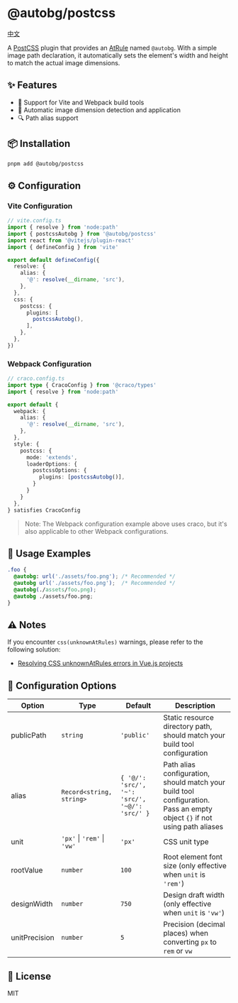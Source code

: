 # @autobg/postcss

[中文](./README.zh-CN.md)

A [PostCSS](https://postcss.org/) plugin that provides an [AtRule](https://postcss.org/api/#atrule) named `@autobg`. With a simple image path declaration, it automatically sets the element's width and height to match the actual image dimensions.

## ✨ Features

- 🚀 Support for Vite and Webpack build tools
- 🔄 Automatic image dimension detection and application
- 🔍 Path alias support

## 📦 Installation

```bash
pnpm add @autobg/postcss
```

## ⚙️ Configuration

### Vite Configuration

```ts
// vite.config.ts
import { resolve } from 'node:path'
import { postcssAutobg } from '@autobg/postcss'
import react from '@vitejs/plugin-react'
import { defineConfig } from 'vite'

export default defineConfig({
  resolve: {
    alias: {
      '@': resolve(__dirname, 'src'),
    },
  },
  css: {
    postcss: {
      plugins: [
        postcssAutobg(),
      ],
    },
  },
})
```

### Webpack Configuration

```ts
// craco.config.ts
import type { CracoConfig } from '@craco/types'
import { resolve } from 'node:path'

export default {
  webpack: {
    alias: {
      '@': resolve(__dirname, 'src'),
    },
  },
  style: {
    postcss: {
      mode: 'extends',
      loaderOptions: {
        postcssOptions: {
          plugins: [postcssAutobg()],
        }
      }
    }
  },
} satisfies CracoConfig
```

> Note: The Webpack configuration example above uses craco, but it's also applicable to other Webpack configurations.

## 🎯 Usage Examples

```css
.foo {
  @autobg: url('./assets/foo.png'); /* Recommended */
  @autobg url('./assets/foo.png');  /* Recommended */
  @autobg(./assets/foo.png);
  @autobg ./assets/foo.png;
}
```

## ⚠️ Notes

If you encounter `css(unknownAtRules)` warnings, please refer to the following solution:

- [Resolving CSS unknownAtRules errors in Vue.js projects](https://stackoverflow.com/questions/71648391/duplicate-unknown-at-rule-apply-cssunknownatrules-errors-in-vue-js-project)

## 📝 Configuration Options

| Option | Type | Default | Description |
| --- | --- | --- | --- |
| publicPath | `string` | `'public'` | Static resource directory path, should match your build tool configuration |
| alias | `Record<string, string>` | `{ '@/': 'src/', '~': 'src/', '~@/': 'src/' }` | Path alias configuration, should match your build tool configuration. Pass an empty object `{}` if not using path aliases |
| unit | `'px'` \| `'rem'` \| `'vw'` | `'px'` | CSS unit type |
| rootValue | `number` | `100` | Root element font size (only effective when `unit` is `'rem'`) |
| designWidth | `number` | `750` | Design draft width (only effective when `unit` is `'vw'`) |
| unitPrecision | `number` | `5` | Precision (decimal places) when converting `px` to `rem` or `vw` |

## 📄 License

MIT

